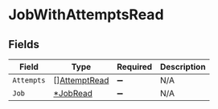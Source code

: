# JobWithAttemptsRead


## Fields

| Field                                               | Type                                                | Required                                            | Description                                         |
| --------------------------------------------------- | --------------------------------------------------- | --------------------------------------------------- | --------------------------------------------------- |
| `Attempts`                                          | [][AttemptRead](../../models/shared/attemptread.md) | :heavy_minus_sign:                                  | N/A                                                 |
| `Job`                                               | [*JobRead](../../models/shared/jobread.md)          | :heavy_minus_sign:                                  | N/A                                                 |